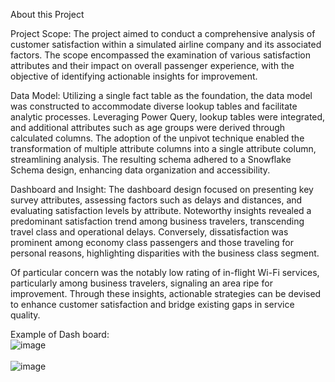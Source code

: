 About this Project

Project Scope:
The project aimed to conduct a comprehensive analysis of customer satisfaction within a simulated airline company and its associated factors. The scope encompassed the examination of various satisfaction attributes and their impact on overall passenger experience, with the objective of identifying actionable insights for improvement.

Data Model:
Utilizing a single fact table as the foundation, the data model was constructed to accommodate diverse lookup tables and facilitate analytic processes. Leveraging Power Query, lookup tables were integrated, and additional attributes such as age groups were derived through calculated columns. The adoption of the unpivot technique enabled the transformation of multiple attribute columns into a single attribute column, streamlining analysis. The resulting schema adhered to a Snowflake Schema design, enhancing data organization and accessibility.

Dashboard and Insight:
The dashboard design focused on presenting key survey attributes, assessing factors such as delays and distances, and evaluating satisfaction levels by attribute. Noteworthy insights revealed a predominant satisfaction trend among business travelers, transcending travel class and operational delays. Conversely, dissatisfaction was prominent among economy class passengers and those traveling for personal reasons, highlighting disparities with the business class segment.

Of particular concern was the notably low rating of in-flight Wi-Fi services, particularly among business travelers, signaling an area ripe for improvement. Through these insights, actionable strategies can be devised to enhance customer satisfaction and bridge existing gaps in service quality.

Example of Dash board:<br>
![image](https://github.com/Kanangnut/Airline-Satisfaction-SQL/assets/130201193/0587dd22-5aa7-4a1c-aef8-5394cbecc7ff)
<br>
<br>
![image](https://github.com/Kanangnut/Airline-Satisfaction-SQL/assets/130201193/31f6f4c4-91cc-4dd3-a958-8c38b3830ecb)


